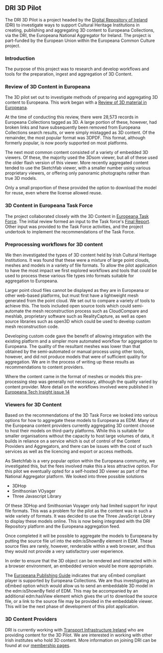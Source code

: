 ## DRI 3D Pilot

The DRI 3D Pilot is a project headed by the [Digital Repository of Ireland](https://www.dri.ie/) (DRI) to investigate ways to support Cultural Heritage Institutions in creating, publishing and aggregating 3D content to Europeana Collections, via the DRI, the Europeana National Aggregator for Ireland. The project is part-funded by the European Union within the Europeana Common Culture project.

### Introduction

The purpose of this project was to research and develop workflows and tools for the preparation, ingest and aggregation of 3D Content.

### Review of 3D Content in Europeana

The 3D pilot set out to investigate methods of preparing and aggregating 3D content to Europeana. This work began with a [Review of 3D material in Europeana](https://github.com/Digital-Repository-of-Ireland/DRI-3D-Pilot/blob/master/Report%20on%203D%20Content%20in%20Europeana.pdf).

At the time of conducting this review, there were 28,573 records in Europeana Collections tagged as 3D. A large portion of these, however, had broken links and have subsequently been removed from Europeana Collections search results, or were simply mistagged as 3D content. Of the remainder, the most popular format was 3DPDF. This format, although formerly popular, is now poorly supported on most platforms.

The next most common content consisted of a variety of embedded 3D viewers. Of these, the majority used the 3Dsom viewer, but all of these used the older flash version of this viewer. More recently aggregated content tended to use the Sketchfab viewer, with a smaller number using various proprietary viewers, or offering only panoramic photographs rather than true 3D models.

Only a small proportion of these provided the option to download the model for reuse, even where the license allowed reuse.

### 3D Content in Europeana Task Force

The project collaborated closely with the 3D Content in [Europeana Task Force](https://pro.europeana.eu/project/3d-content-in-europeana). The initial review formed an input to the Task force's [Final Report](https://pro.europeana.eu/files/Europeana_Professional/Europeana_Network/Europeana_Network_Task_Forces/Final_reports/3D-TF-final%20report.pdf). Other input was provided to the Task Force activities, and the project undertook to implement the recommendations of the Task Force.

### Preprocessing workflows for 3D content

We then investigated the types of 3D content held by Irish Cultural Heritage Institutions. It was found that these were a mixture of large point clouds, meshes and models in a variety of file formats. To allow the pilot application to have the most impact we first explored workflows and tools that could be used to process these various file types into formats suitable for aggregation to Europeana.

Larger point cloud files cannot be displayed as they are in Europeana or other web-based platforms, but must first have a lightweight mesh generated from the point cloud. We set out to compare a variety of tools to achieve this. The tools included open source tools which could semi-automate the mesh reconstruction process such as CloudCompare and meshlab, proprietary software such as RealityCapture, as well as open source libraries such as open3D which could be used to develop custom mesh reconstruction code.

Developing custom code gave the benefit of allowing integration with the existing platform and a simpler more automated workflow for aggregation to Europeana.  The quality of the resultant meshes was lower than that obtained by the semi-automated or manual process using other tools, however, and did not produce models that were of sufficient quality for aggregation. We are in the process of writing up these results as recommendations to content providers.

Where the content came in the format of meshes or models this pre-processing step was generally not necessary, although the quality varied by content provider. More detail on the workflows involved were published in [Europeana Tech Insight issue 14](https://pro.europeana.eu/page/issue-14-3d)

### Viewers for 3D Content

Based on the recommendations of the 3D Task Force we looked into various options for how to aggregate these models to Europeana as EDM. Many of the Europeana content providers currently aggregating 3D content choose to host their models on third-party platforms. While this is suitable for smaller organisations without the capacity to host large volumes of data, it builds in reliance on a service which is out of control of the Content Providers and Aggregators, and there can be issues with the cost of such services as well as the licencing and export or access methods.

As Sketchfab is a very popular option within the Europeana community, we investigated this, but the fees involved make this a less attractive option. For this pilot we eventually opted for a self-hosted 3D viewer as part of the National Aggregator platform. We looked into three possible solutions

- 3DHop
- Smithsonian VOyager
- Three Javascript Library

Of these 3DHop and Smithsonian Voyager only had limited support for input file formats. This was a problem for the pilot as the content was in such a wide variety of formats. It was decided to use the Three JavaScript Library to display these models online. This is now being integrated with the DRI Repository platform and the Europeana aggregation feed.

Once completed it will be possible to aggregate the models to Europeana by putting the source file url into the edm:isShownBy element in EDM. These source files are rarely, however, renderable within a web browser, and thus they would not provide a very satisfactory user experience.

In order to ensure that the 3D object can be rendered and interacted with in a browser environment, an embedded version would be more appropriate.

The [Europeana Publishing Guide](https://pro.europeana.eu/post/publication-policy) indicates that any oEmbed compliant player is supported by Europeana Collections. We are thus investigating an oEmbed option which would allow us to send an embeddable 3D model in the edm:isShownBy field of EDM. This may be accompanied by an additional edm:hasView element which gives the url to download the source file, or a link to the source file may be provided in the embeddable viewer. This will be the next phase of development of this pilot application.

### 3D Content Providers

DRI is currently working with [Transport Infrastructure Ireland](https://www.tii.ie/) who are providing content for the 3D Pilot. We are interested in working with other Irish institutes who hold 3D content. More information on joining DRI can be found at our [membership pages](https://www.dri.ie/membership).

